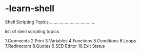 # -learn-shell
Shell Scripting Topics 
.....................................  

list of shell scripting topics

1.Comments 
2.Print 
3.Variables
4.Functions 
5.Conditions
6.Loops 
7.Redirectors
8.Quotes
9.SED Editor
10.Exit Status 


